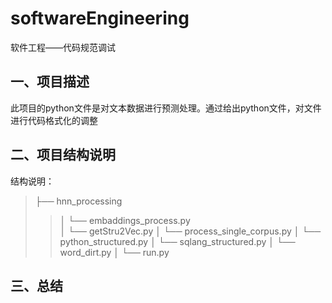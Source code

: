# softwareEngineering
软件工程——代码规范调试
## 一、项目描述
  此项目的python文件是对文本数据进行预测处理。通过给出python文件，对文件进行代码格式化的调整
## 二、项目结构说明
结构说明：
>├── hnn_processing   
>>│  └── embaddings_process.py  
>>│  └── getStru2Vec.py
>>│  └── process_single_corpus.py
>>│  └── python_structured.py
>>│  └── sqlang_structured.py
>>│  └── word_dirt.py
>>│  └── run.py





## 三、总结

